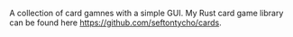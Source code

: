 A collection of card gamnes with a simple GUI.
My Rust card game library can be found here https://github.com/seftontycho/cards.
